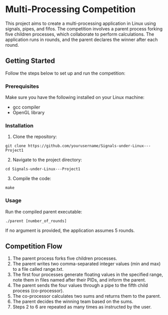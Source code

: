 # Multi-Processing Competition

This project aims to create a multi-processing application in Linux using signals, pipes, and fifos. 
The competition involves a parent process forking five children processes, which collaborate to perform calculations. 
The application runs in rounds, and the parent declares the winner after each round.

## Getting Started

Follow the steps below to set up and run the competition:

### Prerequisites
Make sure you have the following installed on your Linux machine:

*   gcc compiler
*   OpenGL library

### Installation

1. Clone the repository:
``` 
git clone https://github.com/yourusername/Signals-under-Linux---Project1
```
2. Navigate to the project directory:
```     
cd Signals-under-Linux---Project1
```

3. Compile the code:
```
make
```

### Usage
Run the compiled parent executable:
```
./parent [number_of_rounds]
```

If no argument is provided, the application assumes 5 rounds.

## Competition Flow
1. The parent process forks five children processes.
2. The parent writes two comma-separated integer values (min and max) to a file called range.txt.
3. The first four processes generate floating values in the specified range, note them in files named after their PIDs, and inform the parent.
4. The parent sends the four values through a pipe to the fifth child process (co-processor).
5. The co-processor calculates two sums and returns them to the parent.
6. The parent decides the winning team based on the sums.
7. Steps 2 to 6 are repeated as many times as instructed by the user.
